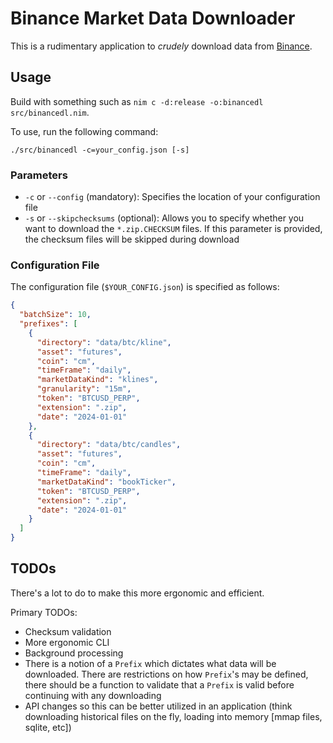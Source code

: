 # Binance Market Data Downloader
This is a rudimentary application to *crudely* download data from [Binance](https://www.binance.com/en/support/faq/how-to-download-historical-market-data-on-binance-5810ae42176b4770b880ce1f14932262).

## Usage

Build with something such as `nim c -d:release -o:binancedl src/binancedl.nim`.

To use, run the following command:
```
./src/binancedl -c=your_config.json [-s]
```

### Parameters
- `-c` or `--config` (mandatory): Specifies the location of your configuration file
- `-s` or `--skipchecksums` (optional): Allows you to specify whether you want to download the `*.zip.CHECKSUM` files. If this parameter is provided, the checksum files will be skipped during download

### Configuration File
The configuration file (`$YOUR_CONFIG.json`) is specified as follows:
```json
{
  "batchSize": 10,
  "prefixes": [
    {
      "directory": "data/btc/kline",
      "asset": "futures",
      "coin": "cm",
      "timeFrame": "daily",
      "marketDataKind": "klines",
      "granularity": "15m",
      "token": "BTCUSD_PERP",
      "extension": ".zip",
      "date": "2024-01-01"
    },
    {
      "directory": "data/btc/candles",
      "asset": "futures",
      "coin": "cm",
      "timeFrame": "daily",
      "marketDataKind": "bookTicker",
      "token": "BTCUSD_PERP",
      "extension": ".zip",
      "date": "2024-01-01"
    }
  ]
}
```


## TODOs
There's a lot to do to make this more ergonomic and efficient.

Primary TODOs:
* Checksum validation
* More ergonomic CLI
* Background processing
* There is a notion of a `Prefix` which dictates what data will be downloaded. There are restrictions on how `Prefix`'s may be defined, there should be a function to validate that a `Prefix` is valid before continuing with any downloading
* API changes so this can be better utilized in an application (think downloading historical files on the fly, loading into memory [mmap files, sqlite, etc])

